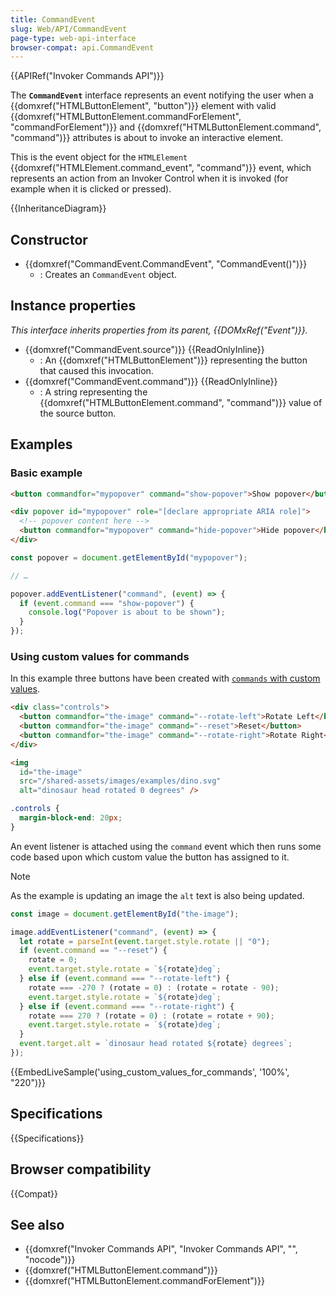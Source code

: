 ```yaml
---
title: CommandEvent
slug: Web/API/CommandEvent
page-type: web-api-interface
browser-compat: api.CommandEvent
---
```


{{APIRef("Invoker Commands API")}}

The **`CommandEvent`** interface represents an event notifying the user when a {{domxref("HTMLButtonElement", "button")}} element with valid {{domxref("HTMLButtonElement.commandForElement", "commandForElement")}} and {{domxref("HTMLButtonElement.command", "command")}} attributes is about to invoke an interactive element.

This is the event object for the `HTMLElement` {{domxref("HTMLElement.command_event", "command")}} event, which represents an action from an Invoker Control when it is invoked (for example when it is clicked or pressed).

{{InheritanceDiagram}}

## Constructor

- {{domxref("CommandEvent.CommandEvent", "CommandEvent()")}}
  - : Creates an `CommandEvent` object.

## Instance properties

_This interface inherits properties from its parent, {{DOMxRef("Event")}}._

- {{domxref("CommandEvent.source")}} {{ReadOnlyInline}}
  - : An {{domxref("HTMLButtonElement")}} representing the button that caused this invocation.
- {{domxref("CommandEvent.command")}} {{ReadOnlyInline}}
  - : A string representing the {{domxref("HTMLButtonElement.command", "command")}} value of the source button.

## Examples

### Basic example

```html
<button commandfor="mypopover" command="show-popover">Show popover</button>

<div popover id="mypopover" role="[declare appropriate ARIA role]">
  <!-- popover content here -->
  <button commandfor="mypopover" command="hide-popover">Hide popover</button>
</div>
```

```js
const popover = document.getElementById("mypopover");

// …

popover.addEventListener("command", (event) => {
  if (event.command === "show-popover") {
    console.log("Popover is about to be shown");
  }
});
```

### Using custom values for commands

In this example three buttons have been created with [`commands` with custom values](/en-US/docs/Web/HTML/Reference/Elements/button#custom_values).

```html
<div class="controls">
  <button commandfor="the-image" command="--rotate-left">Rotate Left</button>
  <button commandfor="the-image" command="--reset">Reset</button>
  <button commandfor="the-image" command="--rotate-right">Rotate Right</button>
</div>

<img
  id="the-image"
  src="/shared-assets/images/examples/dino.svg"
  alt="dinosaur head rotated 0 degrees" />
```

```css hidden
.controls {
  margin-block-end: 20px;
}
```

An event listener is attached using the `command` event which then runs some code based upon which custom value the button has assigned to it.

> [!NOTE]
> As the example is updating an image the `alt` text is also being updated.

```js
const image = document.getElementById("the-image");

image.addEventListener("command", (event) => {
  let rotate = parseInt(event.target.style.rotate || "0");
  if (event.command == "--reset") {
    rotate = 0;
    event.target.style.rotate = `${rotate}deg`;
  } else if (event.command === "--rotate-left") {
    rotate === -270 ? (rotate = 0) : (rotate = rotate - 90);
    event.target.style.rotate = `${rotate}deg`;
  } else if (event.command === "--rotate-right") {
    rotate === 270 ? (rotate = 0) : (rotate = rotate + 90);
    event.target.style.rotate = `${rotate}deg`;
  }
  event.target.alt = `dinosaur head rotated ${rotate} degrees`;
});
```

{{EmbedLiveSample('using_custom_values_for_commands', '100%', "220")}}

## Specifications

{{Specifications}}

## Browser compatibility

{{Compat}}

## See also

- {{domxref("Invoker Commands API", "Invoker Commands API", "", "nocode")}}
- {{domxref("HTMLButtonElement.command")}}
- {{domxref("HTMLButtonElement.commandForElement")}}
